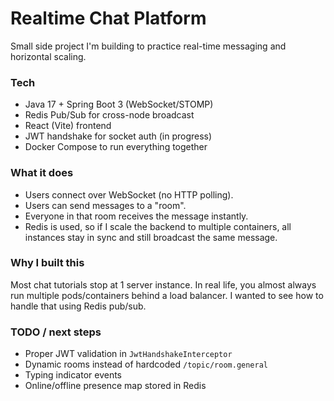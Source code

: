 # Realtime Chat Platform

Small side project I'm building to practice real-time messaging and horizontal scaling.

### Tech
- Java 17 + Spring Boot 3 (WebSocket/STOMP)
- Redis Pub/Sub for cross-node broadcast
- React (Vite) frontend
- JWT handshake for socket auth (in progress)
- Docker Compose to run everything together

### What it does
- Users connect over WebSocket (no HTTP polling).
- Users can send messages to a "room".
- Everyone in that room receives the message instantly.
- Redis is used, so if I scale the backend to multiple containers, all instances stay in sync and still broadcast the same message.

### Why I built this
Most chat tutorials stop at 1 server instance. In real life, you almost always run multiple pods/containers behind a load balancer.
I wanted to see how to handle that using Redis pub/sub.

### TODO / next steps
- Proper JWT validation in `JwtHandshakeInterceptor`
- Dynamic rooms instead of hardcoded `/topic/room.general`
- Typing indicator events
- Online/offline presence map stored in Redis
